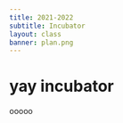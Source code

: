 ```yaml
---
title: 2021-2022
subtitle: Incubator
layout: class
banner: plan.png
---
```

  

# yay incubator
ooooo